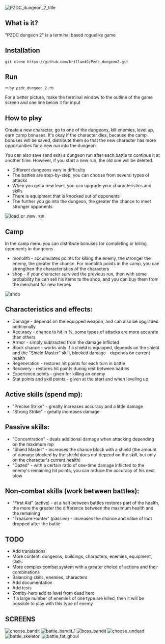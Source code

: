 ![PZDC_dungeon_2_title](assets/title.png)

## What is it?

"PZDC dungeon 2" is a terminal based roguelike game

## Installation

```shell
git clone https://github.com/krillan49/Pzdc_dungeon2.git
```

## Run

```shell
ruby pzdc_dungeon_2.rb
```

For a better picture, make the terminal window to the outline of the game screen and one line below it for input

## How to play

Create a new character, go to one of the dungeons, kill enemies, level up, earn camp bonuses. It's okay if the character dies, because the camp bonuses will be saved, distribute them so that the new character has more opportunities for a new run into the dungeon

You can also save (and exit) a dungeon run after each battle to continue it at another time. However, if you start a new run, the old one will be deleted.

* Different dungeons vary in difficulty
* The battles are step-by-step, you can choose from several types of attacks
* When you get a new level, you can upgrade your characteristics and skills
* There is equipment that is knocked out of opponents
* The further you go into the dungeon, the greater the chance to meet stronger opponents

![load_or_new_run](assets/run.png)

## Camp

In the camp menu you can distribute bonuses for completing or killing opponents in dungeons

* monolith - accumulates points for killing the enemy, the stronger the enemy, the greater the chance. For monolith points in the camp, you can strengthen the characteristics of the characters
* shop     - if your character survived the previous run, then with some probability he can sell his items to the shop, and you can buy them from the merchant for new heroes

![shop](assets/shop.png)

Characteristics and effects:
-
* Damage - depends on the equipped weapon, and can also be upgraded additionally
* Accuracy - chance to hit in %, some types of attacks are more accurate than others
* Armor - simply subtracted from the damage inflicted
* Block chance - works only if a shield is equipped, depends on the shield and the "Shield Master" skill, blocked damage - depends on current health
* Regeneration - restores hit points for each turn in battle
* Recovery - restores hit points during rest between battles
* Experience points - given for killing an enemy
* Stat points and skill points - given at the start and when leveling up

Active skills (spend mp):
-
* "Precise Strike" - greatly increases accuracy and a little damage
* "Strong Strike" - greatly increases damage

Passive skills:
-
* "Concentration" - deals additional damage when attacking depending on the maximum mp
* "Shield Master" - increases the chance block with a shield (the amount of damage blocked by the shield does not depend on the skill, but only on the character's current health)
* "Dazed" - with a certain ratio of one-time damage inflicted to the enemy's remaining hit points, you can reduce the accuracy of his next blow

Non-combat skills (work between battles):
-
* "First Aid" (active) - at a halt between battles restores part of the health, the more the greater the difference between the maximum health and the remaining
* "Treasure Hunter" (passive) - increases the chance and value of loot dropped after the battle

## TODO

* Add translations
* More content: dungeons, buildings, characters, enemies, equipment, skills
* More complex combat system with a greater choice of actions and their combinations
* Balancing skills, enemies, characters
* Add documentation
* Add tests
* Zomby-hero add to level from dead hero
* If a large number of enemies of one type are killed, then it will be possible to play with this type of enemy

## SCREENS

![choose_bandit](assets/choose_bandit.png)
![battle_bandit_1](assets/battle_bandit_1.png)
![boss_bandit](assets/boss_bandit.png)
![choose_undead](assets/choose_undeadl.png)
![battle_skeleton](assets/battle_skeleton.png)
![battle_fat_ghoul](assets/battle_fat_ghoul.png)
